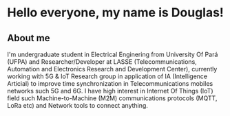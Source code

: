 # Hello everyone, my name is Douglas!

## About me
I'm undergraduate student in Electrical Enginering from University Of Pará (UFPA) and Researcher/Developer at LASSE (Telecommunications, Automation and Electronics Research and Development Center), currently working with 5G & IoT Research group in application of IA (Intelligence Articial) to improve time synchronization in Telecommunications mobiles networks such 5G and 6G. I have high interest in Internet Of Things (IoT) field such Machine-to-Machine (M2M) communications protocols (MQTT, LoRa etc) and Network tools to connect anything. 
